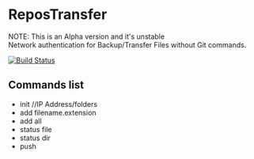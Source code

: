 # ReposTransfer

NOTE: This is an Alpha version and it's unstable
<br>
Network authentication for Backup/Transfer Files without Git commands.

[![Build Status](https://dev.azure.com/zhouyintong/ReposTransfer%20GitHub/_apis/build/status/yintong-zhou.ReposTransfer?branchName=master)](https://dev.azure.com/zhouyintong/ReposTransfer%20GitHub/_build/latest?definitionId=6&branchName=master)


## Commands list
- init //IP Address/folders
- add filename.extension
- add all
- status file
- status dir 
- push